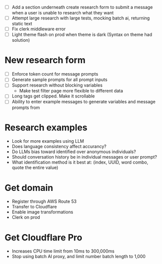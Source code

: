 - [ ] Add a section underneath create research form to submit a message when a user is unable to research what they want
- [ ] Attempt large research with large tests, mocking batch ai, returning static text
- [ ] Fix clerk middleware error
- [ ] Light theme flash on prod when theme is dark (Syntax on theme had solution)

# New research form

- [ ] Enforce token count for message prompts
- [ ] Generate sample prompts for all prompt inputs
- [ ] Support research without blocking variables
    - Make test filter page more flexible to different data
- [ ] Long tags get clipped. Make it scrollable
- [ ] Ability to enter example messages to generate variables and message prompts from

# Research examples

- Look for more examples using LLM
- Does language consistency affect accurancy?
- Do LLMs bias toward identified over anonymous individuals?
- Should conversation history be in individual messages or user prompt?
- What identification method is it best at: (index, UUID, word combo, quote the entire value)

# Get domain

- Register through AWS Route 53
- Transfer to Cloudflare
- Enable image transformations
- Clerk on prod

# Get Cloudflare Pro

- Increases CPU time limit from 10ms to 300,000ms
- Stop using batch AI proxy, and limit number batch length to 1,000
